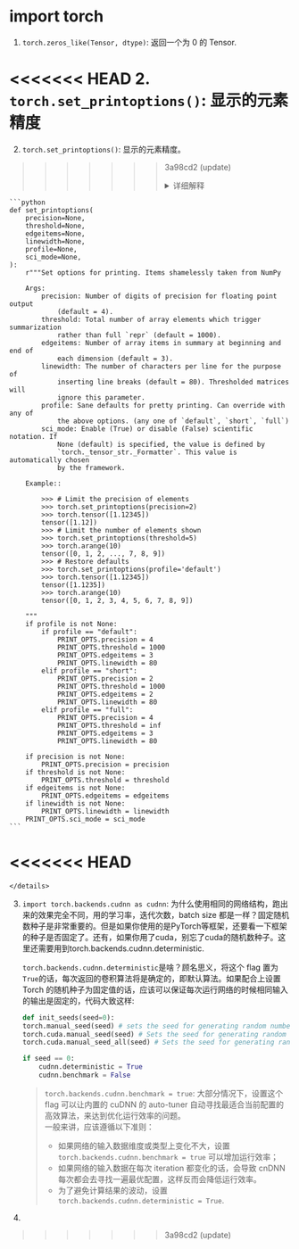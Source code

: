 # import torch

1. `torch.zeros_like(Tensor, dtype)`: 返回一个为 0 的 Tensor.

<<<<<<< HEAD
2. `torch.set_printoptions()`: 显示的元素精度
=======
2. `torch.set_printoptions()`: 显示的元素精度。
>>>>>>> 3a98cd2 (update)
    <details>
    <summary>详细解释</summary>
    
    ```python
    def set_printoptions(
        precision=None,
        threshold=None,
        edgeitems=None,
        linewidth=None,
        profile=None,
        sci_mode=None,
    ):
        r"""Set options for printing. Items shamelessly taken from NumPy
    
        Args:
            precision: Number of digits of precision for floating point output
                (default = 4).
            threshold: Total number of array elements which trigger summarization
                rather than full `repr` (default = 1000).
            edgeitems: Number of array items in summary at beginning and end of
                each dimension (default = 3).
            linewidth: The number of characters per line for the purpose of
                inserting line breaks (default = 80). Thresholded matrices will
                ignore this parameter.
            profile: Sane defaults for pretty printing. Can override with any of
                the above options. (any one of `default`, `short`, `full`)
            sci_mode: Enable (True) or disable (False) scientific notation. If
                None (default) is specified, the value is defined by
                `torch._tensor_str._Formatter`. This value is automatically chosen
                by the framework.
    
        Example::
    
            >>> # Limit the precision of elements
            >>> torch.set_printoptions(precision=2)
            >>> torch.tensor([1.12345])
            tensor([1.12])
            >>> # Limit the number of elements shown
            >>> torch.set_printoptions(threshold=5)
            >>> torch.arange(10)
            tensor([0, 1, 2, ..., 7, 8, 9])
            >>> # Restore defaults
            >>> torch.set_printoptions(profile='default')
            >>> torch.tensor([1.12345])
            tensor([1.1235])
            >>> torch.arange(10)
            tensor([0, 1, 2, 3, 4, 5, 6, 7, 8, 9])
    
        """
        if profile is not None:
            if profile == "default":
                PRINT_OPTS.precision = 4
                PRINT_OPTS.threshold = 1000
                PRINT_OPTS.edgeitems = 3
                PRINT_OPTS.linewidth = 80
            elif profile == "short":
                PRINT_OPTS.precision = 2
                PRINT_OPTS.threshold = 1000
                PRINT_OPTS.edgeitems = 2
                PRINT_OPTS.linewidth = 80
            elif profile == "full":
                PRINT_OPTS.precision = 4
                PRINT_OPTS.threshold = inf
                PRINT_OPTS.edgeitems = 3
                PRINT_OPTS.linewidth = 80
    
        if precision is not None:
            PRINT_OPTS.precision = precision
        if threshold is not None:
            PRINT_OPTS.threshold = threshold
        if edgeitems is not None:
            PRINT_OPTS.edgeitems = edgeitems
        if linewidth is not None:
            PRINT_OPTS.linewidth = linewidth
        PRINT_OPTS.sci_mode = sci_mode
    ```
<<<<<<< HEAD
    </details>
=======
    </details>

3. `import torch.backends.cudnn as cudnn`: 为什么使用相同的网络结构，跑出来的效果完全不同，用的学习率，迭代次数，batch size 都是一样？固定随机数种子是非常重要的。但是如果你使用的是PyTorch等框架，还要看一下框架的种子是否固定了。还有，如果你用了cuda，别忘了cuda的随机数种子。这里还需要用到torch.backends.cudnn.deterministic.

    `torch.backends.cudnn.deterministic`是啥？顾名思义，将这个 flag 置为`True`的话，每次返回的卷积算法将是确定的，即默认算法。如果配合上设置 Torch 的随机种子为固定值的话，应该可以保证每次运行网络的时候相同输入的输出是固定的，代码大致这样:
    ```python
    def init_seeds(seed=0):
    torch.manual_seed(seed) # sets the seed for generating random numbers.
    torch.cuda.manual_seed(seed) # Sets the seed for generating random numbers for the current GPU. It’s safe to call this function if CUDA is not available; in that case, it is silently ignored.
    torch.cuda.manual_seed_all(seed) # Sets the seed for generating random numbers on all GPUs. It’s safe to call this function if CUDA is not available; in that case, it is silently ignored.

    if seed == 0:
        cudnn.deterministic = True
        cudnn.benchmark = False
    ```
    > `torch.backends.cudnn.benchmark = true`: 大部分情况下，设置这个 flag 可以让内置的 cuDNN 的 auto-tuner 自动寻找最适合当前配置的高效算法，来达到优化运行效率的问题。<br>
    > 一般来讲，应该遵循以下准则：    
    > * 如果网络的输入数据维度或类型上变化不大，设置  `torch.backends.cudnn.benchmark = true`  可以增加运行效率；
    > * 如果网络的输入数据在每次 iteration 都变化的话，会导致 cnDNN 每次都会去寻找一遍最优配置，这样反而会降低运行效率。
    > * 为了避免计算结果的波动，设置`torch.backends.cudnn.deterministic = True`.

4. 
>>>>>>> 3a98cd2 (update)
